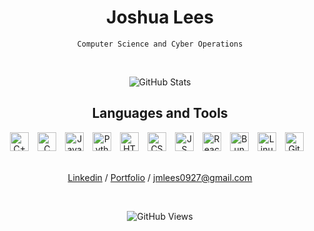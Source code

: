 <!--
**lukelyall/lukelyall** is a ✨ _special_ ✨ repository because its `README.md` (this file) appears on your GitHub profile.

Here are some ideas to get you started:

- 🔭 I’m currently working on ...
- 🌱 I’m currently learning ...
- 👯 I’m looking to collaborate on ...
- 🤔 I’m looking for help with ...
- 💬 Ask me about ...
- 📫 How to reach me: ...
- 😄 Pronouns: ...
- ⚡ Fun fact: ...
-->


<div align="center">
  <h1>Joshua Lees</h1>
    <p>
      <code>Computer Science and Cyber Operations</code>
    </p>
  <br>
</div>

<div align="center">
  <p align='center'><img src="https://streak-stats.demolab.com?user=jleesCY&t&hide_border=true&date_format=M%20j%5B%2C%20Y%5D&mode=weekly&card_width=500" alt="GitHub Stats"></p>
</div>

<div align="center">
  <h2>Languages and Tools</h2>
  <div style="text-align:center;">
    <img alt="C++" width="30px" style="padding-right:10px;" src="https://cdn.jsdelivr.net/gh/devicons/devicon@latest/icons/cplusplus/cplusplus-original.svg"/>
    <img alt="C" width="30px" style="padding-right:10px;"src="https://cdn.jsdelivr.net/gh/devicons/devicon@latest/icons/c/c-original.svg" />
    <img alt="Java" width="30px" style="padding-right:10px;"src="https://cdn.jsdelivr.net/gh/devicons/devicon@latest/icons/java/java-original.svg" />
    <img alt="Python" width="30px" style="padding-right:10px;"src="https://cdn.jsdelivr.net/gh/devicons/devicon@latest/icons/python/python-original.svg" />
    <img alt="HTML" width="30px" style="padding-right:10px;"src="https://cdn.jsdelivr.net/gh/devicons/devicon@latest/icons/html5/html5-original-wordmark.svg" />
    <img alt="CSS" width="30px" style="padding-right:10px;" src="https://cdn.jsdelivr.net/gh/devicons/devicon@latest/icons/css3/css3-original.svg" />
    <img alt="JS" width="30px" style="padding-right:10px;"src="https://cdn.jsdelivr.net/gh/devicons/devicon@latest/icons/javascript/javascript-original.svg" />
    <img alt="React" width="30px" style="padding-right:10px;"src="https://cdn.jsdelivr.net/gh/devicons/devicon@latest/icons/react/react-original-wordmark.svg" />
    <img alt="Bun" width="30px" style="padding-right:10px;"src="https://cdn.jsdelivr.net/gh/devicons/devicon@latest/icons/bun/bun-original.svg" />
    <img alt="Linux" width="30px" style="padding-right:10px;"src="https://cdn.jsdelivr.net/gh/devicons/devicon@latest/icons/linux/linux-original.svg" />
    <img alt="Git" width="30px" style="padding-right:10px;"src="https://cdn.jsdelivr.net/gh/devicons/devicon@latest/icons/git/git-original.svg" />   
  </div>
  <br/>
</div>

<p align='center'><a href="www.linkedin.com/in/joshuamlees">Linkedin<a> / <a href="https://bio.jleescy.com">Portfolio<a> / <a href="mailto:jmlees0927@gmail.com">jmlees0927@gmail.com<a></p>
<br>
<p align='center'><img src="https://komarev.com/ghpvc/?username=jleesCY" alt="GitHub Views"></p>
